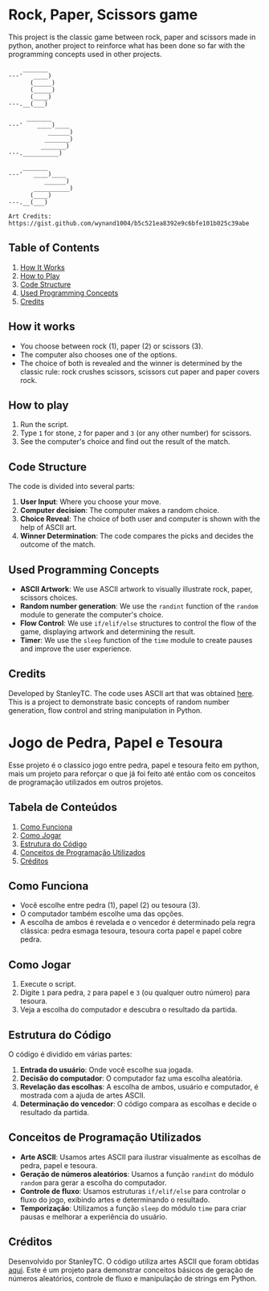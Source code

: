 # Rock, Paper, Scissors game

This project is the classic game between rock, paper and scissors made in python, another project to reinforce what has been done so far with the programming concepts used in other projects.

```
    _______
---'   ____)
      (_____)
      (_____)
      (____)
---.__(___)

     _______
---'    ____)____
           ______)
          _______)
         _______)
---.__________)

    _______
---'   ____)____
          ______)
       __________)
      (____)
---.__(___)

Art Credits: https://gist.github.com/wynand1004/b5c521ea8392e9c6bfe101b025c39abe 
```

## Table of Contents

1. [How It Works](#how-it-works)
2. [How to Play](#how-to-play)
3. [Code Structure](#code-structure)
4. [Used Programming Concepts](#used-programming-concepts)
5. [Credits](#credits)

## How it works

- You choose between rock (1), paper (2) or scissors (3).
- The computer also chooses one of the options.
- The choice of both is revealed and the winner is determined by the classic rule: rock crushes scissors, scissors cut paper and paper covers rock.

## How to play

1. Run the script.
2. Type `1` for stone, `2` for paper and `3` (or any other number) for scissors.
3. See the computer's choice and find out the result of the match.

## Code Structure

The code is divided into several parts:

1. **User Input**: Where you choose your move.
2. **Computer decision**: The computer makes a random choice.
3. **Choice Reveal**: The choice of both user and computer is shown with the help of ASCII art.
4. **Winner Determination**: The code compares the picks and decides the outcome of the match.

## Used Programming Concepts

- **ASCII Artwork**: We use ASCII artwork to visually illustrate rock, paper, scissors choices.
- **Random number generation**: We use the `randint` function of the `random` module to generate the computer's choice.
- **Flow Control**: We use `if/elif/else` structures to control the flow of the game, displaying artwork and determining the result.
- **Timer**: We use the `sleep` function of the `time` module to create pauses and improve the user experience.

## Credits

Developed by StanleyTC. The code uses ASCII art that was obtained [here](https://gist.github.com/wynand1004/b5c521ea8392e9c6bfe101b025c39abe). This is a project to demonstrate basic concepts of random number generation, flow control and string manipulation in Python.


# Jogo de Pedra, Papel e Tesoura

Esse projeto é o classico jogo entre pedra, papel e tesoura feito em python, mais um projeto para reforçar o que já foi feito até então com os conceitos de programação utilizados em outros projetos.

## Tabela de Conteúdos

1. [Como Funciona](#como-funciona)
2. [Como Jogar](#como-jogar)
3. [Estrutura do Código](#estrutura-do-código)
4. [Conceitos de Programação Utilizados](#conceitos-de-programação-utilizados)
5. [Créditos](#créditos)

## Como Funciona

- Você escolhe entre pedra (1), papel (2) ou tesoura (3).
- O computador também escolhe uma das opções.
- A escolha de ambos é revelada e o vencedor é determinado pela regra clássica: pedra esmaga tesoura, tesoura corta papel e papel cobre pedra.

## Como Jogar

1. Execute o script.
2. Digite `1` para pedra, `2` para papel e `3` (ou qualquer outro número) para tesoura.
3. Veja a escolha do computador e descubra o resultado da partida.

## Estrutura do Código

O código é dividido em várias partes:

1. **Entrada do usuário**: Onde você escolhe sua jogada.
2. **Decisão do computador**: O computador faz uma escolha aleatória.
3. **Revelação das escolhas**: A escolha de ambos, usuário e computador, é mostrada com a ajuda de artes ASCII.
4. **Determinação do vencedor**: O código compara as escolhas e decide o resultado da partida.

## Conceitos de Programação Utilizados

- **Arte ASCII**: Usamos artes ASCII para ilustrar visualmente as escolhas de pedra, papel e tesoura.
- **Geração de números aleatórios**: Usamos a função `randint` do módulo `random` para gerar a escolha do computador.
- **Controle de fluxo**: Usamos estruturas `if/elif/else` para controlar o fluxo do jogo, exibindo artes e determinando o resultado.
- **Temporização**: Utilizamos a função `sleep` do módulo `time` para criar pausas e melhorar a experiência do usuário.

## Créditos

Desenvolvido por StanleyTC. O código utiliza artes ASCII que foram obtidas [aqui](https://gist.github.com/wynand1004/b5c521ea8392e9c6bfe101b025c39abe). Este é um projeto para demonstrar conceitos básicos de geração de números aleatórios, controle de fluxo e manipulação de strings em Python.


